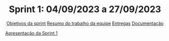 <span id="topo">

<h1 align="center">Sprint 1: 04/09/2023 a 27/09/2023</h1>

<p align="center">
    <a href="#objetivos">Objetivos da sprint</a> 
    <a href="#Resumo do trabalho da equipe">Resumo do trabalho da equipe</a> 
    <a href="#entregas">Entregas</a> 
    <a href="#documentação">Documentação</a>
</p>


[Apresentação da Sprint 1](https://www.youtube.com/watch?v=Q6sC1Ibycmo)
